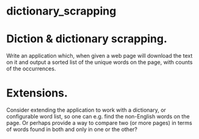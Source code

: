 # dictionary_scrapping

# Diction & dictionary scrapping.

Write an application which, when given a web page will download the text on it and output a sorted list of the unique words on the page, with counts of the occurrences.

# Extensions.

Consider extending the application to work with a dictionary, or configurable word list, so one can e.g. find the non-English words on the page. Or perhaps provide a way to compare two (or more pages) in terms of words found in both and only in one or the other?



